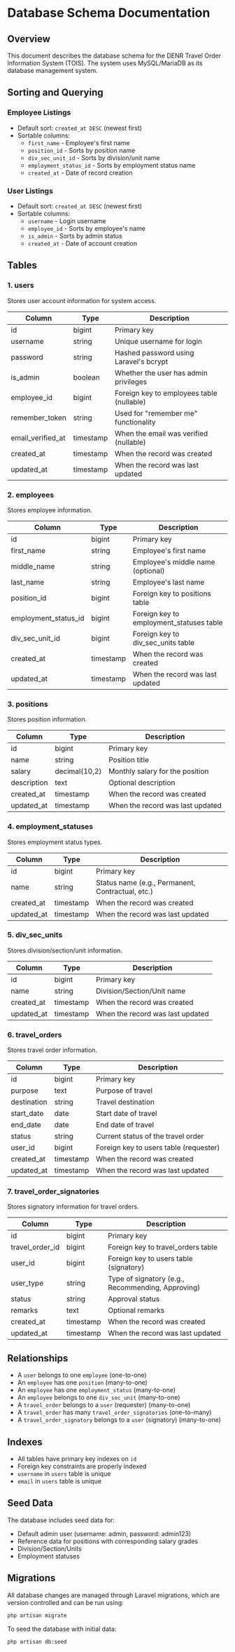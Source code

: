 # Database Schema Documentation

## Overview
This document describes the database schema for the DENR Travel Order Information System (TOIS). The system uses MySQL/MariaDB as its database management system.

## Sorting and Querying

### Employee Listings
- Default sort: `created_at DESC` (newest first)
- Sortable columns:
  - `first_name` - Employee's first name
  - `position_id` - Sorts by position name
  - `div_sec_unit_id` - Sorts by division/unit name
  - `employment_status_id` - Sorts by employment status name
  - `created_at` - Date of record creation

### User Listings
- Default sort: `created_at DESC` (newest first)
- Sortable columns:
  - `username` - Login username
  - `employee_id` - Sorts by employee's name
  - `is_admin` - Sorts by admin status
  - `created_at` - Date of account creation

## Tables

### 1. users
Stores user account information for system access.

| Column | Type | Description |
|--------|------|-------------|
| id | bigint | Primary key |
| username | string | Unique username for login |
| password | string | Hashed password using Laravel's bcrypt |
| is_admin | boolean | Whether the user has admin privileges |
| employee_id | bigint | Foreign key to employees table (nullable) |
| remember_token | string | Used for "remember me" functionality |
| email_verified_at | timestamp | When the email was verified (nullable) |
| created_at | timestamp | When the record was created |
| updated_at | timestamp | When the record was last updated |

### 2. employees
Stores employee information.

| Column | Type | Description |
|--------|------|-------------|
| id | bigint | Primary key |
| first_name | string | Employee's first name |
| middle_name | string | Employee's middle name (optional) |
| last_name | string | Employee's last name |
| position_id | bigint | Foreign key to positions table |
| employment_status_id | bigint | Foreign key to employment_statuses table |
| div_sec_unit_id | bigint | Foreign key to div_sec_units table |
| created_at | timestamp | When the record was created |
| updated_at | timestamp | When the record was last updated |

### 3. positions
Stores position information.

| Column | Type | Description |
|--------|------|-------------|
| id | bigint | Primary key |
| name | string | Position title |
| salary | decimal(10,2) | Monthly salary for the position |
| description | text | Optional description |
| created_at | timestamp | When the record was created |
| updated_at | timestamp | When the record was last updated |

### 4. employment_statuses
Stores employment status types.

| Column | Type | Description |
|--------|------|-------------|
| id | bigint | Primary key |
| name | string | Status name (e.g., Permanent, Contractual, etc.) |
| created_at | timestamp | When the record was created |
| updated_at | timestamp | When the record was last updated |

### 5. div_sec_units
Stores division/section/unit information.

| Column | Type | Description |
|--------|------|-------------|
| id | bigint | Primary key |
| name | string | Division/Section/Unit name |
| created_at | timestamp | When the record was created |
| updated_at | timestamp | When the record was last updated |

### 6. travel_orders
Stores travel order information.

| Column | Type | Description |
|--------|------|-------------|
| id | bigint | Primary key |
| purpose | text | Purpose of travel |
| destination | string | Travel destination |
| start_date | date | Start date of travel |
| end_date | date | End date of travel |
| status | string | Current status of the travel order |
| user_id | bigint | Foreign key to users table (requester) |
| created_at | timestamp | When the record was created |
| updated_at | timestamp | When the record was last updated |

### 7. travel_order_signatories
Stores signatory information for travel orders.

| Column | Type | Description |
|--------|------|-------------|
| id | bigint | Primary key |
| travel_order_id | bigint | Foreign key to travel_orders table |
| user_id | bigint | Foreign key to users table (signatory) |
| user_type | string | Type of signatory (e.g., Recommending, Approving) |
| status | string | Approval status |
| remarks | text | Optional remarks |
| created_at | timestamp | When the record was created |
| updated_at | timestamp | When the record was last updated |

## Relationships

- A `user` belongs to one `employee` (one-to-one)
- An `employee` has one `position` (many-to-one)
- An `employee` has one `employment_status` (many-to-one)
- An `employee` belongs to one `div_sec_unit` (many-to-one)
- A `travel_order` belongs to a `user` (requester) (many-to-one)
- A `travel_order` has many `travel_order_signatories` (one-to-many)
- A `travel_order_signatory` belongs to a `user` (signatory) (many-to-one)

## Indexes

- All tables have primary key indexes on `id`
- Foreign key constraints are properly indexed
- `username` in `users` table is unique
- `email` in `users` table is unique

## Seed Data

The database includes seed data for:
- Default admin user (username: admin, password: admin123)
- Reference data for positions with corresponding salary grades
- Division/Section/Units
- Employment statuses

## Migrations

All database changes are managed through Laravel migrations, which are version controlled and can be run using:

```bash
php artisan migrate
```

To seed the database with initial data:

```bash
php artisan db:seed
```

